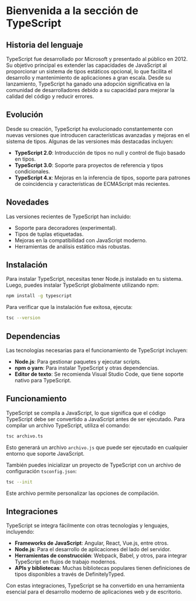 # Bienvenida a la sección de TypeScript

## Historia del lenguaje

TypeScript fue desarrollado por Microsoft y presentado al público en 2012. Su objetivo principal es extender las capacidades de JavaScript al proporcionar un sistema de tipos estáticos opcional, lo que facilita el desarrollo y mantenimiento de aplicaciones a gran escala. Desde su lanzamiento, TypeScript ha ganado una adopción significativa en la comunidad de desarrolladores debido a su capacidad para mejorar la calidad del código y reducir errores.

## Evolución

Desde su creación, TypeScript ha evolucionado constantemente con nuevas versiones que introducen características avanzadas y mejoras en el sistema de tipos. Algunas de las versiones más destacadas incluyen:

- **TypeScript 2.0**: Introducción de tipos no null y control de flujo basado en tipos.
- **TypeScript 3.0**: Soporte para proyectos de referencia y tipos condicionales.
- **TypeScript 4.x**: Mejoras en la inferencia de tipos, soporte para patrones de coincidencia y características de ECMAScript más recientes.

## Novedades

Las versiones recientes de TypeScript han incluido:

- Soporte para decoradores (experimental).
- Tipos de tuplas etiquetadas.
- Mejoras en la compatibilidad con JavaScript moderno.
- Herramientas de análisis estático más robustas.

## Instalación

Para instalar TypeScript, necesitas tener Node.js instalado en tu sistema. Luego, puedes instalar TypeScript globalmente utilizando npm:

```bash
npm install -g typescript
```

Para verificar que la instalación fue exitosa, ejecuta:

```bash
tsc --version
```

## Dependencias

Las tecnologías necesarias para el funcionamiento de TypeScript incluyen:

- **Node.js**: Para gestionar paquetes y ejecutar scripts.
- **npm o yarn**: Para instalar TypeScript y otras dependencias.
- **Editor de texto**: Se recomienda Visual Studio Code, que tiene soporte nativo para TypeScript.

## Funcionamiento

TypeScript se compila a JavaScript, lo que significa que el código TypeScript debe ser convertido a JavaScript antes de ser ejecutado. Para compilar un archivo TypeScript, utiliza el comando:

```bash
tsc archivo.ts
```

Esto generará un archivo `archivo.js` que puede ser ejecutado en cualquier entorno que soporte JavaScript.

También puedes inicializar un proyecto de TypeScript con un archivo de configuración `tsconfig.json`:

```bash
tsc --init
```

Este archivo permite personalizar las opciones de compilación.

## Integraciones

TypeScript se integra fácilmente con otras tecnologías y lenguajes, incluyendo:

- **Frameworks de JavaScript**: Angular, React, Vue.js, entre otros.
- **Node.js**: Para el desarrollo de aplicaciones del lado del servidor.
- **Herramientas de construcción**: Webpack, Babel, y otros, para integrar TypeScript en flujos de trabajo modernos.
- **APIs y bibliotecas**: Muchas bibliotecas populares tienen definiciones de tipos disponibles a través de DefinitelyTyped.

Con estas integraciones, TypeScript se ha convertido en una herramienta esencial para el desarrollo moderno de aplicaciones web y de escritorio.